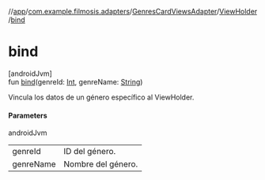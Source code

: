 //[app](../../../../index.md)/[com.example.filmosis.adapters](../../index.md)/[GenresCardViewsAdapter](../index.md)/[ViewHolder](index.md)/[bind](bind.md)

# bind

[androidJvm]\
fun [bind](bind.md)(genreId: [Int](https://kotlinlang.org/api/latest/jvm/stdlib/kotlin/-int/index.html), genreName: [String](https://kotlinlang.org/api/latest/jvm/stdlib/kotlin/-string/index.html))

Vincula los datos de un género específico al ViewHolder.

#### Parameters

androidJvm

| | |
|---|---|
| genreId | ID del género. |
| genreName | Nombre del género. |
